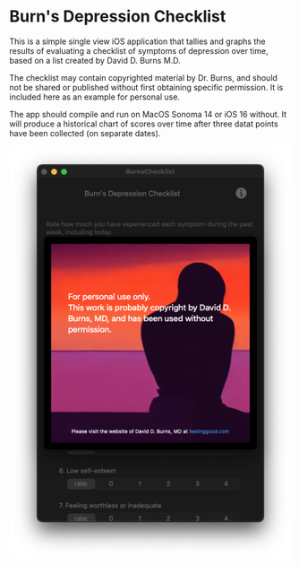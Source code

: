 #  Burn's Depression Checklist

This is a simple single view iOS application that tallies and graphs the results of evaluating a checklist of symptoms of depression over time, based on a list created by David D. Burns M.D.

The checklist may contain copyrighted material by Dr. Burns, and should not be shared or published without first obtaining specific permission.  It is included here as an example for personal use.

The app should compile and run on MacOS Sonoma 14 or iOS 16 without.  It will produce a historical chart of scores over time after three datat points have been collected (on separate dates).

![Screen capture](Screenshot.png)
